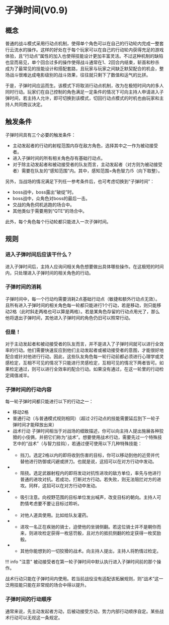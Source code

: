 # 子弹时间(V0.9)
## 概念
普通的战斗模式采用行动点机制，使得单个角色可以在自己的行动轮内完成一整套行云流水的操作。这样的好处在于每个玩家可以在自己的行动轮内获得充足的游戏体验，且“行动点”属性的加入也使得技能设计更加丰富灵活。不过这种机制的缺陷也显而易见，单个回合过多的操作使得战斗通常在1、2回合内结束，斩首和秒杀成为了最常见的技能设计和搭配套路，且玩家与玩家之间缺乏默契配合的机会，整场战斗很难达成电影级别的战斗效果，往往就只剩下了数值和运气的比拼。

于是，子弹时间应运而生。该模式下将取消行动点机制，改为在极短时间内的多人同时行动。玩家们在自己控制的角色满足一定条件的情况下可向主持人申请进入子弹时间，若主持人允许，即可切换到该模式，切回行动点模式的时机也由玩家和主持人共同商议决定。

## 触发条件
子弹时间具有三个必要的触发条件：

* 主动发起者的行动的射程范围内存在敌方角色，选择其中之一作为被动接受者。
* 进入子弹时间的所有相关角色存有基础行动点。
* 对于除主动发起者和被动接受者的队友而言，主动发起者（对方则为被动接受者）需要在队友的“感知范围”内。其中，感知范围=角色智力/5（向下取整）。

另外，当战场的情况满足下列任一参考条件后，也可考虑切换到“子弹时间”：

* boss战中，boss露出“破绽”时。
* boss战中，众角色对boss的最后一击。
* 交战的角色伺机逃跑的场合中。
* 其他类似于需要用到“QTE”的场合中。

此外，每个角色每个行动轮都只能进入一次子弹时间。

## 规则
### 进入子弹时间后应该干什么？
进入子弹时间后，主持人应询问相关角色想要做出具体哪些操作。在这极短的时间内，只处理进入子弹时间的相关角色的行动。

### 子弹时间的消耗
子弹时间中，每一个行动均需要消耗2点基础行动点（敏捷和额外行动点无效）。且所有进入子弹时间的相关角色每一轮都只能进行1个行动，若是移动，则只能移动2格（此时斜走两格也可以算是两格）。若是某角色存留的行动点用光了，那么他将退出子弹时间，其他进入子弹时间的角色仍旧可以照常行动。

### 但是！
对于主动发起者和被动接受者的队友而言，并不是进入了子弹时间就可以进行全效率的行动。他们需要快速反应到他们主动发起者或被动接受者的意图，才能很好地配合或针对他进行行动。因此，这些队友角色每一轮行动前都必须进行心理学或灵感检定，互相不可见的情况下只能进行灵感检定，互相可见的情况下两者皆可。如果检定通过，则可以进行全效率的配合行动。如果没有通过，在这一轮里的行动检定阈值减半。

### 子弹时间的行动内容
每一轮子弹时间都只能进行以下的行动之一：

* 移动2格
* 普通行动（与普通模式规则相同）（超过·2行动点的技能需要延后到下一轮子弹时间才能释放出来）
* 战术行动
子弹时间相当于对战场的细致描述，你可以向主持人提出施展各种狡猾的小伎俩，并把它们称为“战术”。想要使用战术行动，需要先过一个特殊技艺中的“战术”（与智力挂钩），若通过便可使用以下几种特殊技能：
* * 挡刀。选定2格以内的即将收到伤害的目标，你可以移动到他的近旁并代替他进行防御或闪避或拼刀。也就是说，这招可以在对方行动中发动。
* * 阻挠。选定武器射程内的即将发动对抗性进攻的敌方单位，率先与他进行普通的进攻对抗。若成功，打断对方行动。若失败，则无法阻拦对方的进攻。同样，这招可以在对方行动中发动。
* * 吸引注意。向视野范围的目标单位发出喊声，改变目标的朝向。主持人可酌情考虑要不要让目标过聆听。
* * 对他人道具使用。比如给队友灌药。
* * 进攻一名正在疾驰的骑士，迫使他的坐骑侧翻。若这位骑士并不是朝你而来，则进攻检定获得一枚惩罚骰，且对方的抵抗侧翻的检定获得一枚奖励骰。
* * 其他你能想到的一切狡猾的战术。向主持人提出，主持人将酌情过检定。

!!! info "注意"
    被动接受者在第一轮子弹时间中默认执行进入子弹时间前的那个操作。

战术行动只能在子弹时间内使用。若当前战役没有适配该拓展规则，则“战术”这一泛用技能只能在非常规的场合中得以提升。

### 子弹时间的行动顺序
通常来说，先主动发起者方动，后被动接受方动，势力内部行动顺序自定。某些战术行动可以无视这一条规定。